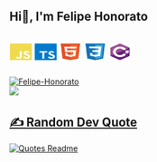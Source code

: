 ## Hi👋, I'm Felipe Honorato

<div style="display: inline_block"><br>
  <img align="center" alt="Honorato-Js" height="30" width="40" src="https://raw.githubusercontent.com/devicons/devicon/master/icons/javascript/javascript-plain.svg">
  <img align="center" alt="Honorato-Ts" height="30" width="40" src="https://raw.githubusercontent.com/devicons/devicon/master/icons/typescript/typescript-plain.svg">
  <!--<img align="center" alt="Honorato-React" height="30" width="40" src="https://raw.githubusercontent.com/devicons/devicon/master/icons/react/react-original.svg">-->
  <img align="center" alt="Honorato-HTML" height="30" width="40" src="https://raw.githubusercontent.com/devicons/devicon/master/icons/html5/html5-original.svg">
  <img align="center" alt="Honorato-CSS" height="30" width="40" src="https://raw.githubusercontent.com/devicons/devicon/master/icons/css3/css3-original.svg">
  <!--<img align="center" alt="Honorato-Python" height="30" width="40" src="https://raw.githubusercontent.com/devicons/devicon/master/icons/python/python-original.svg">-->
  <img align="center" alt="Honorato-Csharp" height="30" width="40" src="https://raw.githubusercontent.com/devicons/devicon/master/icons/csharp/csharp-original.svg">
</div>

##

<div align="left">
  <a href="https://github.com/Felipe-Honorato">
   <img width="45%" src="https://github-readme-streak-stats.herokuapp.com/?user=Felipe-Honorato&theme=dark" alt="Felipe-Honorato" />
</div>

<div align="left">
  <a href="https://github.com/Felipe-Honorato">
  <img width="45%" src="https://github-readme-stats.vercel.app/api?username=Felipe-Honorato&show_icons=true&theme=dark&include_all_commits=true&count_private=true"/>
  <!--<img width="49.5%" src="https://github-readme-stats.vercel.app/api/top-langs/?username=Felipe-Honorato&layout=compact&theme=dark"/>-->
</div>

## ✍️ Random Dev Quote
[![Quotes Readme](https://quotes-readme.vercel.app/api?type=horizontal&lang=br)](https://github.com/devhonoratoBR/quotes-readme)

<!--
**DevHonorato/DevHonorato** is a ✨ _special_ ✨ repository because its `README.md` (this file) appears on your GitHub profile.

Here are some ideas to get you started:

- 🔭 I’m currently working on ...
- 🌱 I’m currently learning ...
- 👯 I’m looking to collaborate on ...
- 🤔 I’m looking for help with ...
- 💬 Ask me about ...
- 📫 How to reach me: ...
- 😄 Pronouns: ...
- ⚡ Fun fact: ...
-->

